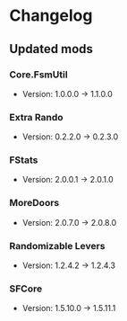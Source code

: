 # Changelog


## Updated mods

### Core.FsmUtil

- Version: 1.0.0.0 -> 1.1.0.0

### Extra Rando

- Version: 0.2.2.0 -> 0.2.3.0

### FStats

- Version: 2.0.0.1 -> 2.0.1.0

### MoreDoors

- Version: 2.0.7.0 -> 2.0.8.0

### Randomizable Levers

- Version: 1.2.4.2 -> 1.2.4.3

### SFCore

- Version: 1.5.10.0 -> 1.5.11.1

